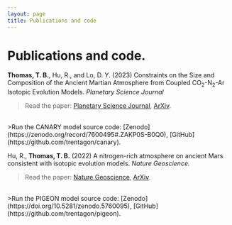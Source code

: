 ```yaml
---
layout: page
title: Publications and code
---
```


# Publications and code.

**Thomas, T. B.**, Hu, R., and Lo, D. Y. (2023) Constraints on the Size and Composition of the Ancient Martian Atmosphere from Coupled CO<sub>2</sub>-N<sub>2</sub>-Ar Isotopic Evolution Models. *Planetary Science Journal*

>Read the paper: [Planetary Science Journal](https://doi.org/10.3847/PSJ/acb924), [ArXiv](https://arxiv.org/abs/2302.04241).
<br />
>Run the CANARY model source code: [Zenodo](https://zenodo.org/record/7600495#.ZAKP0S-B0Q0), [GitHub](https://github.com/trentagon/canary).

Hu, R., **Thomas, T. B.** (2022) A nitrogen-rich atmosphere on ancient Mars consistent with isotopic evolution models. *Nature Geoscience.*
>Read the paper: [Nature Geoscience](https://www.nature.com/articles/s41561-021-00886-y), [ArXiv](https://arxiv.org/abs/2202.04825).
<br />
>Run the PIGEON model source code: [Zenodo](https://doi.org/10.5281/zenodo.5760095), [GitHub](https://github.com/trentagon/pigeon).